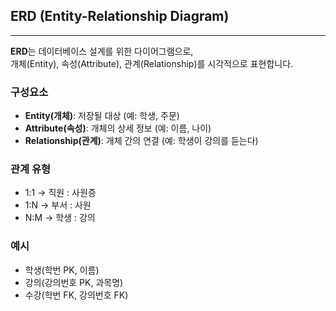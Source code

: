 ## ERD (Entity-Relationship Diagram)

---
**ERD**는 데이터베이스 설계를 위한 다이어그램으로,  
개체(Entity), 속성(Attribute), 관계(Relationship)를 시각적으로 표현합니다.


### 구성요소
- **Entity(개체)**: 저장될 대상 (예: 학생, 주문)
- **Attribute(속성)**: 개체의 상세 정보 (예: 이름, 나이)
- **Relationship(관계)**: 개체 간의 연결 (예: 학생이 강의를 듣는다)

### 관계 유형
- 1:1 → 직원 : 사원증
- 1:N → 부서 : 사원
- N:M → 학생 : 강의

### 예시
- 학생(학번 PK, 이름)
- 강의(강의번호 PK, 과목명)
- 수강(학번 FK, 강의번호 FK)